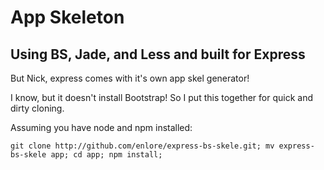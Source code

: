 App Skeleton
============
## Using BS, Jade, and Less and built for Express

But Nick, express comes with it's own app skel generator!

I know, but it doesn't install Bootstrap! So I put this together for quick and
dirty cloning.

Assuming you have node and npm installed:

    git clone http://github.com/enlore/express-bs-skele.git; mv express-bs-skele app; cd app; npm install;

